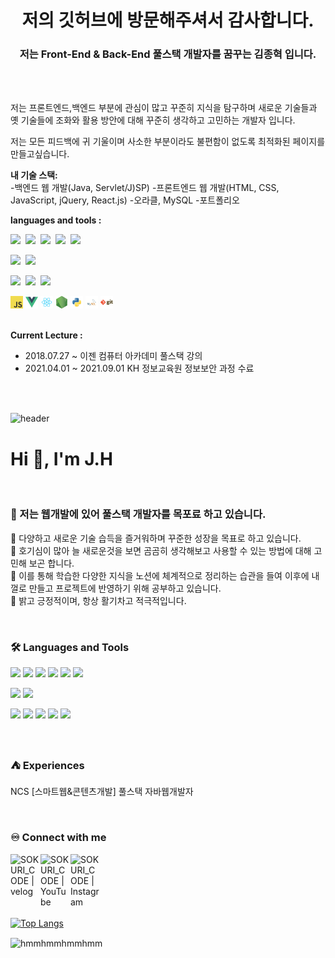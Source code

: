 <h1 align="center">저의 깃허브에 방문해주셔서 감사합니다.</h1>
<h3 align="center">
  저는 Front-End & Back-End 풀스택 개발자를 꿈꾸는 김종혁 입니다.
</h3>
<br /><br />
<p>
저는 프론트엔드,백엔드 부분에 관심이 많고 꾸준히 지식을 탐구하며 새로운 기술들과 옛 기술들에 조화와 활용 방안에 대해 꾸준히 생각하고 고민하는 개발자 입니다.
  
저는 모든 피드백에 귀 기울이며 사소한 부분이라도 불편함이 없도록 최적화된 페이지를 만들고싶습니다.
</p>

  <!-- 
- 💼 IT 풀스택 강의가 필요하세요? 의뢰해 주세요, [이메일](mailto:indopop@naver.com ) :)
- 💬 어떠한 것이든 문의해 주세요, 기꺼이 도움을;;
<br>
 -->

**내 기술 스택:**  
-백엔드 웹 개발(Java, Servlet/J)SP)
-프론트엔드 웹 개발(HTML, CSS, JavaScript, jQuery, React.js)
-오라클, MySQL
-포트폴리오
<br>


**languages and tools :**
<!-- 뱃지 사용방법 -->
  <!-- 뱃지 아이콘 사이트 -->
  <!--   <img src="https://img.shields.io/badge/{내용}-{배경 색깔}?style={스타일}&logo={로고이름}&logoColor={로고 색깔}"/> -->
  
<p><img src="https://img.shields.io/badge/HTML5-E34F26?style=flat&logo=html5&logoColor=white"/>&nbsp;&nbsp;<img src="https://img.shields.io/badge/CSS3-1572B6?style=flat&logo=css3&logoColor=white"/>&nbsp;&nbsp;<img src="https://img.shields.io/badge/JavaScript-gray?style=flat&logo=JavaScript&logoColor=F7DF1E"/>&nbsp;&nbsp;<img src="https://img.shields.io/badge/jQuery-0769AD?style=flat&logo=jQuery&logoColor=339933"/>&nbsp;&nbsp;<img src="https://img.shields.io/badge/React-white?style=flat&logo=React&logoColor=61DAFB"/></p>

<p><img src="https://img.shields.io/badge/Oracle-F80000?style=flat&logo=Oracle&logoColor=4479A1"/>&nbsp;&nbsp;<img src="https://img.shields.io/badge/JAVA-8F0000?style=flat&logo&logoColor=4479A1"/></p>

<p><img src="https://img.shields.io/badge/Notion-ffffff?style=flat&logo=Notion&logoColor=black"/>&nbsp;&nbsp;<img src="https://img.shields.io/badge/GitHub-gray?style=flat&logo=GitHub&logoColor=black"/>&nbsp;&nbsp;<img src="https://img.shields.io/badge/Git-blue?style=flat&logo=Git&logoColor=F05032"/>&nbsp;&nbsp;</p>
<code><img height="20" src="https://raw.githubusercontent.com/github/explore/80688e429a7d4ef2fca1e82350fe8e3517d3494d/topics/javascript/javascript.png"></code>
<code><img height="20" src="https://raw.githubusercontent.com/github/explore/80688e429a7d4ef2fca1e82350fe8e3517d3494d/topics/vue/vue.png"></code>
<code><img height="20" src="https://raw.githubusercontent.com/github/explore/80688e429a7d4ef2fca1e82350fe8e3517d3494d/topics/react/react.png"></code>
<code><img height="20" src="https://raw.githubusercontent.com/github/explore/80688e429a7d4ef2fca1e82350fe8e3517d3494d/topics/nodejs/nodejs.png"></code>
<code><img height="20" src="https://raw.githubusercontent.com/github/explore/80688e429a7d4ef2fca1e82350fe8e3517d3494d/topics/python/python.png"></code>
<code><img height="20" src="https://raw.githubusercontent.com/github/explore/80688e429a7d4ef2fca1e82350fe8e3517d3494d/topics/mysql/mysql.png"></code>
<code><img height="20" src="https://raw.githubusercontent.com/github/explore/80688e429a7d4ef2fca1e82350fe8e3517d3494d/topics/git/git.png"></code>
<br>
<br>

**Current Lecture :** 

- 2018.07.27 ~ 이젠 컴퓨터 아카데미 풀스택 강의
- 2021.04.01 ~ 2021.09.01 KH 정보교육원 정보보안 과정 수료
<br /><br />


<br />

![header](https://capsule-render.vercel.app/api?type=waving&color=0:ca848a,100:ffbe98&height=250&section=header&text=Welcome!😊&desc=This%20is%20Git&fontSize=60&animation=fadeIn&fontColor=fff)


<h1>Hi 👋, I'm J.H</h1>
<br>

### 🙋 저는 웹개발에 있어 풀스택 개발자를 목포료 하고 있습니다. <br>
🔅 다양하고 새로운 기술 습득을 즐거워하며 꾸준한 성장을 목표로 하고 있습니다. <br>
🔅 호기심이 많아 늘 새로운것을 보면 곰곰히 생각해보고 사용할 수 있는 방법에 대해 고민해 보곤 합니다. <br>
🔅 이를 통해 학습한 다양한 지식을 노션에 체계적으로 정리하는 습관을 들여 이후에 내껄로 만들고 프로젝트에 반영하기 위해 공부하고 있습니다. <br>
🔅 밝고 긍정적이며, 항상 활기차고 적극적입니다.

<br>

### 🛠 Languages and Tools
<p>
  <img src="https://img.shields.io/badge/HTML5-E34F26?style=flat-square&logo=html5&logoColor=fff"/>
  <img src="https://img.shields.io/badge/CSS3-1572B6?style=flat-square&logo=css3&logoColor=fff"/> 
  <img src="https://img.shields.io/badge/JavaScript-F7DF1E?style=flat-square&logo=JavaScript&logoColor=fff"/> 
  <img src="https://img.shields.io/badge/jQuery-0769AD?style=flat-square&logo=jQuery&logoColor=fff"/> 
  <img src="https://img.shields.io/badge/React-61DAFB?style=flat-square&logo=React&logoColor=fff"/>
  <img src="https://img.shields.io/badge/Spring-6DB33F?style=flat-square&logo=spring&logoColor=fff"/>
</p>
<p>
  <img src="https://img.shields.io/badge/Oracle-F80000?style=flat-square&logo=Oracle&logoColor=4479A1"/> 
  <img src="https://img.shields.io/badge/JAVA-8F0000?style=flat-square&logo=Java&logoColor=4479A1"/>
</p>
<p>
  <img src="https://img.shields.io/badge/Notion-ffffff?style=flat-square&logo=Notion&logoColor=black"/> 
  <img src="https://img.shields.io/badge/GitHub-gray?style=flat-square&logo=GitHub&logoColor=black"/> 
  <img src="https://img.shields.io/badge/Git-blue?style=flat-square&logo=Git&logoColor=F05032"/> 
  <img src="https://img.shields.io/badge/Visual Studio Code-007ACC?style=flat-square&logo=visualstudiocode&logoColor=#007ACC"/> 
  <img src="https://img.shields.io/badge/Eclipse IDE-2C2255?style=flat-square&logo=eclipseide&logoColor=#fff"/> 
</p>

<br>

### ⛺ Experiences
<p>NCS [스마트웹&콘텐츠개발] 풀스택 자바웹개발자</p>

<br>

### ♾️ Connect with me

[<img align="left" alt="SOKURI_CODE | velog" width="48px" src="https://img.icons8.com/color/48/000000/blog.png" />][website]
[<img align="left" alt="SOKURI_CODE | YouTube" width="48px" src="https://img.icons8.com/color/48/000000/youtube-play.png" />][youtube]
[<img align="left" alt="SOKURI_CODE | Instagram" width="48px" src="https://img.icons8.com/color/48/000000/instagram-new--v2.png" />][instagram]

[website]: http://febseo.dothome.co.kr
[youtube]: https://www.youtube.com/watch?v=64J_L24nSQQ
[instagram]: https://www.youtube.com/watch?v=64J_L24nSQQ  

<br><br><br><br><br><br>
[![Top Langs](https://github-readme-stats.vercel.app/api/top-langs/?username=hmmhmmhmmhmm&layout=donut)](https://github.com/hmmhmmhmmhmm/github-readme-stats)

<img align="center" src="https://github-readme-stats.vercel.app/api?username=hmmhmmhmmhmm&show_icons=true&locale=en" alt="hmmhmmhmmhmm" />


<!--
**hmmhmmhmmhmmhmmhmmhmmhmm**는 GitHub 프로필에 'README.md ' (이 파일)이 표시되기 때문에 ✨ _special_ ✨ 저장소입니다.

다음은 여러분을 시작하게 할 몇 가지 아이디어입니다:

- 🔭 현재 작업 중입니다 ...
- 🌱 저는 현재 배우고 있습니다 ...
- 👯 저는 ...에 대해 협력하고 싶습니다.
- 🤔 도움을 구하고 있습니다 ...
- 💬 저에게 물어보세요 ...
- 📫 나에게 연락하는 방법: ...
- 😄 대명사: ...
- ⚡ 재미있는 사실: ...
-->
